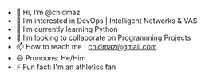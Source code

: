 - 👋 Hi, I’m @chidmaz
- 👀 I’m interested in DevOps | Intelligent Networks & VAS
- 🌱 I’m currently learning Python 
- 💞️ I’m looking to collaborate on Programming Projects 
- 📫 How to reach me | chidmaz@gmail.com
- 😄 Pronouns: He/Him
- ⚡ Fun fact: I'm an athletics fan

<!---
chidmaz/chidmaz is a ✨ special ✨ repository because its `README.md` (this file) appears on your GitHub profile.
You can click the Preview link to take a look at your changes.
--->

